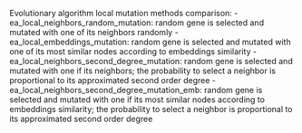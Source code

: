 Evolutionary algorithm local mutation methods comparison: 
    - ea_local_neighbors_random_mutation: random gene is selected and mutated with 
    one of its neighbors randomly
    - ea_local_embeddings_mutation: random gene is selected and mutated with one of its most
    similar nodes according to embeddings similarity
    - ea_local_neighbors_second_degree_mutation: random gene is selected and mutated with one if its neighbors;
    the probability to select a neighbor is proportional to its approximated second order degree
    - ea_local_neighbors_second_degree_mutation_emb: random gene is selected and mutated with one if its
    most similar nodes according to embeddings similarity;
    the probability to select a neighbor is proportional to its approximated second order degree 
